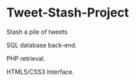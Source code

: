 Tweet-Stash-Project
===================

Stash a pile of tweets

SQL database back-end. 

PHP retrieval.

HTML5/CSS3 Interface.
